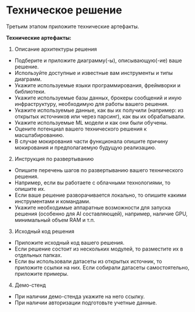 # Техническое решение

Третьим этапом приложите технические артефакты.

**Технические артефакты:**

1) Описание архитектуры решения

- Подберите и приложите диаграмму(-ы), описывающую(-ие) ваше решение. 
- Используйте доступные и известные вам инструменты и типы диаграмм.
- Укажите используемые языки программирования, фреймворки и библиотеки.
- Укажите используемые базы данных, брокеры сообщений и иную инфраструктуру, необходимую для работы вашего решения.
- Укажите используемые данные, как вы их получили (например: из открытых источников или через парсинг), как вы их обрабатывали.
- Укажите используемые ML модели и как они были обучены.
- Оцените потенциал вашего технического решения к масштабированию.
- В случае мокирования части функционала опишите причину мокирования и предполагаемую будущую реализацию.

2) Инструкция по развертыванию

- Опишите перечень шагов по развертыванию вашего технического решения.
- Например, если вы работаете с облачными технологиями, то опишите их. 
- Если ваше решение разворачивается локально, то опишите какими инструментами и командами.
- Укажите необходимые аппаратные возможности для запуска решения (особенно для AI составляющей), например, наличие GPU, минимальный объем RAM и т.п.

3) Исходный код решения

- Приложите исходный код вашего решения.
- Если решение состоит из нескольких модулей, то разместите их в отдельных папках.
- Если вы использовали датасеты из открытых источник, то приложите ссылки на них. Если собирали датасеты самостоятельно, приложите примеры.

4) Демо-стенд

- При наличии демо-стенда укажите на него ссылку.
- При наличии авторизации подготовьте учетные данные.
